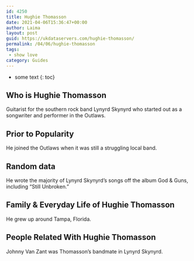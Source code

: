 ```yaml
---
id: 4250
title: Hughie Thomasson
date: 2021-04-06T15:36:47+00:00
author: Laima
layout: post
guid: https://ukdataservers.com/hughie-thomasson/
permalink: /04/06/hughie-thomasson
tags:
 - show love
category: Guides
---
```


* some text
{: toc}


## Who is Hughie Thomasson
                  
                  
                  
Guitarist for the southern rock band Lynyrd Skynyrd who started out as a songwriter and performer in the Outlaws.
                  
              
            
              
            
                
                
                
## Prior to Popularity
                  
                  
                  
He joined the Outlaws when it was still a struggling local band.
                  
              
            
              
            
                
                
                
## Random data
                  
                  
                  
He wrote the majority of Lynyrd Skynyrd&#8217;s songs off the album God & Guns, including &#8220;Still Unbroken.&#8221;
                  
              
            
              
            
                
                
                
## Family & Everyday Life of Hughie Thomasson
                  
                  
                  
He grew up around Tampa, Florida.
                  
              
            
              
            
                
                
                
## People Related With Hughie Thomasson
                  
                  
                  
Johnny Van Zant was Thomasson&#8217;s bandmate in Lynyrd Skynyrd.
                  
              
            
              
            
                
              
            
              
              
            
            
              
            
          
          
          